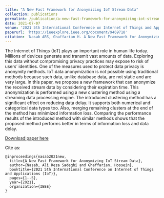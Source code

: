 ```yaml
---
title: "A New Fast Framework for Anonymizing IoT Stream Data"
collection: publications
permalink: /publication/a-new-fast-framework-for-anonymizing-iot-stream-data
date: 2021-07-07
venue: '2021 5th International Conference on Internet of Things and Applications (IoT)'
paperurl: 'https://ieeexplore.ieee.org/document/9469718'
citation: 'Nasab ARS, Ghaffarian H. A New Fast Framework for Anonymizing IoT Stream Data. In2021 5th International Conference on Internet of Things and Applications (IoT) 2021 May 19 (pp. 1-5). IEEE.'
---
```

The Internet of Things (IoT) plays an important role in human life today. Millions of devices generate and transmit vast amounts of data. Exploring this data without compromising privacy practices may expose to risk of users’ identities. One of the measures used to protect data privacy is anonymity methods. IoT data anonymization is not possible using traditional methods because such data, unlike database data, are not static and are very large. In this paper, we propose a new framework that can anonymize the received stream data by considering their expiration time. This anonymization is performed using a new clustering method using a streaming data processing engine. The introduced clustering method has a significant effect on reducing data delay. It supports both numerical and categorical data types too. Also, merging remaining clusters at the end of the method has minimized information loss. Comparing the performance results of the introduced method with similar methods shows that the proposed method performs better in terms of information loss and data delay.

[Download paper here](https://ieeexplore.ieee.org/document/9469718)

Cite as:
```
@inproceedings{nasab2021new,
  title={A New Fast Framework for Anonymizing IoT Stream Data},
  author={Nasab, Ali Reza Sadeghi and Ghaffarian, Hossein},
  booktitle={2021 5th International Conference on Internet of Things and Applications (IoT)},
  pages={1--5},
  year={2021},
  organization={IEEE}
}
```